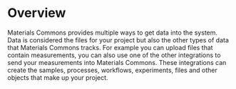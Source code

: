# Overview

Materials Commons provides multiple ways to get data into the system. Data is considered the files for your project but also
the other types of data that Materials Commons tracks. For example you can upload files that contain measurements, you can
also use one of the other integrations to send your measurements into Materials Commons. These integrations can create the
samples, processes, workflows, experiments, files and other objects that make up your project.